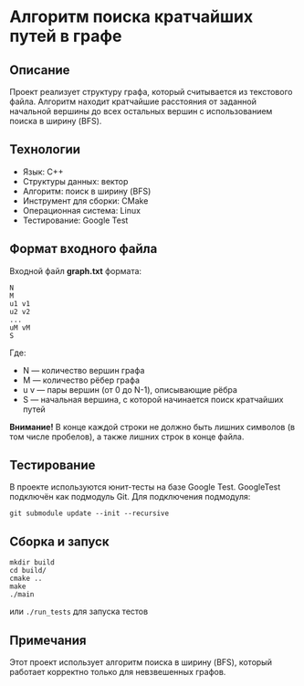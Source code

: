 # Алгоритм поиска кратчайших путей в графе

## Описание
Проект реализует структуру графа, который считывается из текстового файла. Алгоритм находит кратчайшие расстояния от заданной начальной вершины до всех остальных вершин с использованием поиска в ширину (BFS).

## Технологии
- Язык: C++
- Структуры данных: вектор
- Алгоритм: поиск в ширину (BFS)
- Инструмент для сборки: CMake
- Операционная система: Linux
- Тестирование: Google Test

## Формат входного файла
Входной файл <b>graph.txt</b> формата:
```
N
M
u1 v1
u2 v2
...
uM vM
S
```
Где:
- N — количество вершин графа
- M — количество рёбер графа
- u v — пары вершин (от 0 до N-1), описывающие рёбра
- S — начальная вершина, с которой начинается поиск кратчайших путей  
<td><b>Внимание!</b> В конце каждой строки не должно быть лишних символов (в том числе пробелов), а также лишних строк в конце файла.</td>

## Тестирование
В проекте используются юнит-тесты на базе Google Test. GoogleTest подключён как подмодуль Git.
Для подключения подмодуля:
```
git submodule update --init --recursive
```

## Сборка и запуск
```
mkdir build
cd build/
cmake ..
make
./main 
```
или ``./run_tests`` для запуска тестов

## Примечания
Этот проект использует алгоритм поиска в ширину (BFS), который работает корректно только для невзвешенных графов.